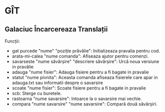 # GÎT
Galaciuc Încarcereaza Translații
---
Funcții:
* gat purcede "nume" <facultativ>"poziție prăvălie": Initializeaza pravalia pentru cod.
* arata-mi-calea <facultativ>"nume comanda": Afiseaza ajutor pentru comenzi. 
* savarseste "nume săvârșire" <facultativ>"descriere săvârșire": Urcă noua versiune in pravălie
* adauga <nr nelimitat parametri>"nume fisier": Adauga fisiere pentru a fi bagate in pravalie
* statut <facultativ>"nume pivnita": Aceasta comanda afiseaza fisierele care apar in adauga.txt sau informatii despre o savarsire
* scoate <nr nelimitat parametri>"nume fisier": Scoate fisiere pentru a fi bagate in pravalie
* scb: Sterge cu buretele.
* rastoarna "nume savarsire": Intoarce la o savarsire mai vechie.
* compara "nume savarsire" "nume savarsire": Compară două săvârșiri.